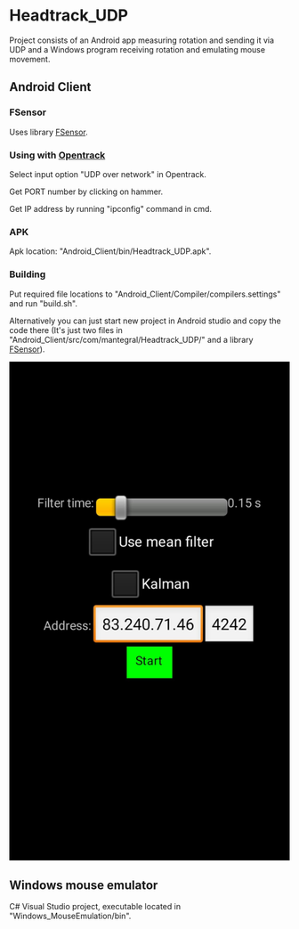 # Headtrack_UDP
Project consists of an Android app measuring rotation and sending it via UDP and a Windows program receiving rotation and emulating mouse movement.

## Android Client


### FSensor
Uses library [FSensor](https://github.com/KalebKE/FSensor).


### Using with [Opentrack](https://github.com/opentrack/opentrack)
Select input option "UDP over network" in Opentrack. 

Get PORT number by clicking on hammer. 

Get IP address by running "ipconfig" command in cmd.


### APK
Apk location: "Android_Client/bin/Headtrack_UDP.apk".


### Building
Put required file locations to "Android_Client/Compiler/compilers.settings" and run "build.sh".

Alternatively you can just start new project in Android studio and copy the code there (It's just two files in "Android_Client/src/com/mantegral/Headtrack_UDP/" and a library [FSensor](https://github.com/KalebKE/FSensor)).

![alt text](https://github.com/luzny274/Headtrack_UDP/raw/master/Android_Client/android_client_screenshot.jpg "Android_client")

## Windows mouse emulator
C# Visual Studio project, executable located in "Windows_MouseEmulation/bin".
